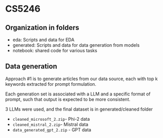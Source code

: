 # CS5246

## Organization in folders

- eda: Scripts and data for EDA
- generated: Scripts and data for data generation from models
- notebook: shared code for various tasks

## Data generation

Approach \#1 is to generate articles from our data source, each with top k keywords extracted for prompt formulation.

Each generation set is associated with a LLM and a specific format of prompt, such that output is expected to be more consistent.

3 LLMs were used, and the final dataset is in generated/cleaned folder
- `cleaned_microsoft_2.zip`- Phi-2 data
- `cleaned_mistral_2.zip`- Mistral data
- `data_generated_gpt_2.zip` - GPT data
